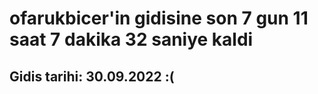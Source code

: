 # ofarukbicer'in gidisine son 7 gun 11 saat 7 dakika 32 saniye kaldi

## Gidis tarihi: 30.09.2022 :(